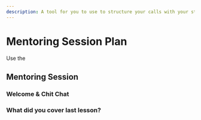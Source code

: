 ```yaml
---
description: A tool for you to use to structure your calls with your students
---
```


# Mentoring Session Plan

Use the 

## Mentoring Session

### Welcome & Chit Chat

### What did you cover last lesson?

### 

